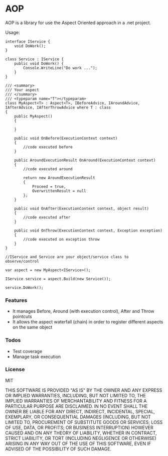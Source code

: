 # AOP

AOP is a library for use the Aspect Oriented approach in a .net project.

Usage:
```
interface IService {
	void DoWork();
}

class Service : IService {
	public void DoWork() {
		Console.WriteLine("Do work ...");
	}
}

/// <summary>
/// Your aspect
/// </summary>
/// <typeparam name="T"></typeparam>
class MyAspect<T> : Aspect<T>, IBeforeAdvice, IAroundAdvice, IAfterAdvice, IAfterThrowAdvice where T : class
{
	public MyAspect()
	{

	}

	public void OnBefore(ExecutionContext context)
	{
		//code executed before
	}

	public AroundExecutionResult OnAround(ExecutionContext context)
	{
		//code executed around
		
		return new AroundExecutionResult
		{
			Proceed = true,
			OverwrittenResult = null
		};
	}

	public void OnAfter(ExecutionContext context, object result)
	{
		//code executed after
	}

	public void OnThrow(ExecutionContext context, Exception exception)
	{
		//code executed on exception throw
	}
}

//IService and Service are your object/service class to observe/control

var aspect = new MyAspect<IService>();

IService service = aspect.Build(new Service());

service.DoWork();
```

### Features

  - It manages Before, Around (with execution control), After and Throw pointcuts
  - It allows the aspect waterfall (chain) in order to register different aspects on the same object

### Todos

  - Test coverage
  - Manage task execution

### License

MIT

THIS SOFTWARE IS PROVIDED "AS IS" BY THE OWNER AND ANY EXPRESS OR IMPLIED WARRANTIES, INCLUDING, BUT NOT LIMITED TO, THE IMPLIED WARRANTIES OF MERCHANTABILITY AND FITNESS FOR A PARTICULAR PURPOSE ARE DISCLAIMED. IN NO EVENT SHALL THE OWNER BE LIABLE FOR ANY DIRECT, INDIRECT, INCIDENTAL, SPECIAL, EXEMPLARY, OR CONSEQUENTIAL DAMAGES (INCLUDING, BUT NOT LIMITED TO, PROCUREMENT OF SUBSTITUTE GOODS OR SERVICES; LOSS OF USE, DATA, OR PROFITS; OR BUSINESS INTERRUPTION) HOWEVER CAUSED AND ON ANY THEORY OF LIABILITY, WHETHER IN CONTRACT, STRICT LIABILITY, OR TORT (INCLUDING NEGLIGENCE OR OTHERWISE) ARISING IN ANY WAY OUT OF THE USE OF THIS SOFTWARE, EVEN IF ADVISED OF THE POSSIBILITY OF SUCH DAMAGE.

